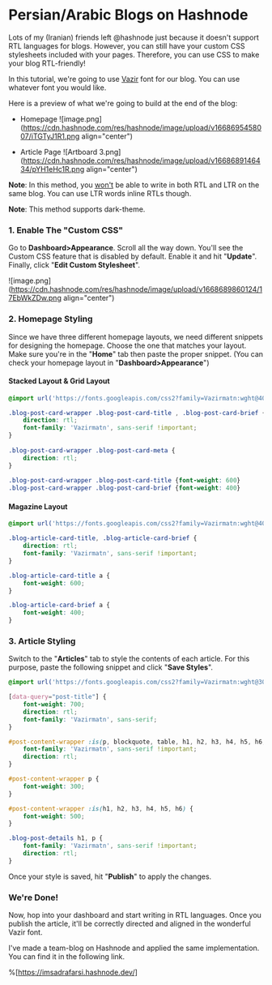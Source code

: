 # Persian/Arabic Blogs on Hashnode

Lots of my (Iranian) friends left @hashnode just because it doesn't support RTL languages for blogs. However, you can still have your custom CSS stylesheets included with your pages. Therefore, you can use CSS to make your blog RTL-friendly!

In this tutorial, we're going to use [Vazir](https://fonts.google.com/specimen/Vazirmatn) font for our blog. You can use whatever font you would like.

Here is a preview of what we're going to build at the end of the blog:

- Homepage
![image.png](https://cdn.hashnode.com/res/hashnode/image/upload/v1668695458007/iTGTyJ1R1.png align="center")

- Article Page
![Artboard 3.png](https://cdn.hashnode.com/res/hashnode/image/upload/v1668689146434/pYH1eHc1R.png align="center")

**Note**: In this method, you <u>won't</u> be able to write in both RTL and LTR on the same blog. You can use LTR words inline RTLs though.

**Note**: This method supports dark-theme.

### 1. Enable The "Custom CSS"
Go to **Dashboard>Appearance**. Scroll all the way down. You'll see the Custom CSS feature that is disabled by default. Enable it and hit "**Update**". Finally, click "**Edit Custom Stylesheet**".

![image.png](https://cdn.hashnode.com/res/hashnode/image/upload/v1668689860124/17EbWkZDw.png align="center")

### 2. Homepage Styling
Since we have three different homepage layouts, we need different snippets for designing the homepage. Choose the one that matches your layout. Make sure you're in the "**Home**" tab then paste the proper snippet. (You can check your homepage layout in "**Dashboard>Appearance**")

#### Stacked Layout & Grid Layout
```css
@import url('https://fonts.googleapis.com/css2?family=Vazirmatn:wght@400;600&display=swap');

.blog-post-card-wrapper .blog-post-card-title , .blog-post-card-brief {
    direction: rtl;
    font-family: 'Vazirmatn', sans-serif !important;
}
  
.blog-post-card-wrapper .blog-post-card-meta {
    direction: rtl;
}
  
.blog-post-card-wrapper .blog-post-card-title {font-weight: 600}
.blog-post-card-wrapper .blog-post-card-brief {font-weight: 400}
  ```

#### Magazine Layout
```css
@import url('https://fonts.googleapis.com/css2?family=Vazirmatn:wght@400;600&display=swap');

.blog-article-card-title, .blog-article-card-brief {
    direction: rtl;
    font-family: 'Vazirmatn', sans-serif !important;
}

.blog-article-card-title a {
    font-weight: 600;
}

.blog-article-card-brief a {
    font-weight: 400;
}
```

### 3. Article Styling
Switch to the "**Articles**" tab to style the contents of each article. For this purpose, paste the following snippet and click "**Save Styles**".

```css
@import url('https://fonts.googleapis.com/css2?family=Vazirmatn:wght@300;500;700&display=swap');

[data-query="post-title"] {
    font-weight: 700;
    direction: rtl;
    font-family: 'Vazirmatn', sans-serif;
}

#post-content-wrapper :is(p, blockquote, table, h1, h2, h3, h4, h5, h6, ul, a) {
    font-family: 'Vazirmatn', sans-serif !important;
    direction: rtl;
}

#post-content-wrapper p {
    font-weight: 300;
}

#post-content-wrapper :is(h1, h2, h3, h4, h5, h6) {
    font-weight: 500;
}

.blog-post-details h1, p {
    font-family: 'Vazirmatn', sans-serif !important;
    direction: rtl;
}
```
Once your style is saved, hit "**Publish**" to apply the changes.

### We're Done!
Now, hop into your dashboard and start writing in RTL languages. Once you publish the article, it'll be correctly directed and aligned in the wonderful Vazir font.

I've made a team-blog on Hashnode and applied the same implementation. You can find it in the following link.

%[https://imsadrafarsi.hashnode.dev/]